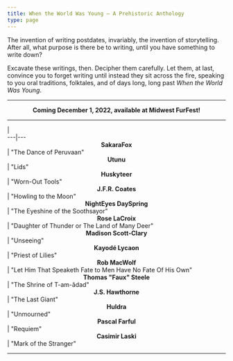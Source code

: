 ```yaml
---
title: When the World Was Young — A Prehistoric Anthology
type: page
---
```


<style>
@import url('https://fonts.googleapis.com/css2?family=Reggae+One&display=swap');
h1, h2, h3, h4, h5, h6 {
    font-family: 'Reggae One';
}
table {
    margin: auto;
}
table td {
    padding: 0.25rem 0.5rem;
}
tr td:nth-child(1) {
    text-align: right;
}
p strong {
    display: block;
    text-align: center;
    text-indent: 0;
}
</style>

The invention of writing postdates, invariably, the invention of storytelling. After all, what purpose is there be to writing, until you have something to write down?

Excavate these writings, then. Decipher them carefully. Let them, at last, convince you to forget writing until instead they sit across the fire, speaking to you oral traditions, folktales, and of days long, long past *When the World Was Young*.

-----

**Coming December 1, 2022, available at Midwest FurFest!**

-----

   |   
---|---
**SakaraFox** | "The Dance of Peruvaan"
**Utunu** | "Lids"
**Huskyteer** | "Worn-Out Tools"
**J.F.R. Coates** | "Howling to the Moon"
**NightEyes DaySpring** | "The Eyeshine of the Soothsayor"
**Rose LaCroix** | "Daughter of Thunder or The Land of Many Deer"
**Madison Scott-Clary** | "Unseeing"
**Kayodé Lycaon** | "Priest of Lilies"
**Rob MacWolf** | "Let Him That Speaketh Fate to Men Have No Fate Of His Own"
**Thomas "Faux" Steele** | "The Shrine of T-am-ădad"
**J.S. Hawthorne** | "The Last Giant"
**Huldra** | "Unmourned"
**Pascal Farful** | "Requiem"
**Casimir Laski** | "Mark of the Stranger"

-----
